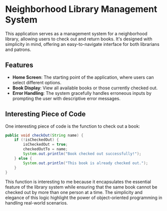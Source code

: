 # Neighborhood Library Management System

This application serves as a management system for a neighborhood library, allowing users to check out and return books. It's designed with simplicity in mind, offering an easy-to-navigate interface for both librarians and patrons.

## Features

- **Home Screen**: The starting point of the application, where users can select different options.
- **Book Display**: View all available books or those currently checked out.
- **Error Handling**: The system gracefully handles erroneous inputs by prompting the user with descriptive error messages.

## Interesting Piece of Code

One interesting piece of code is the function to check out a book:

```java
public void checkOut(String name) {
    if (!isCheckedOut) {
        isCheckedOut = true;
        checkedOutTo = name;
        System.out.println("Book checked out successfully!");
    } else {
        System.out.println("This book is already checked out.");
    }
}

```
This function is interesting to me because it encapsulates the essential feature of the library system while ensuring that the same book cannot be checked out by more than one person at a time. The simplicity and elegance of this logic highlight the power of object-oriented programming in handling real-world scenarios.
